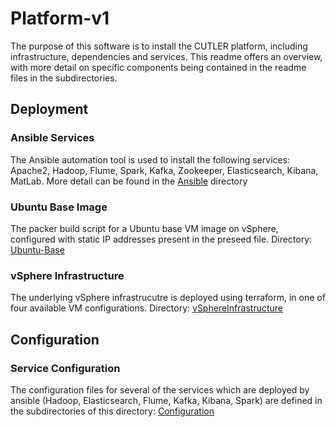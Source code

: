 # Platform-v1

The purpose of this software is to install the CUTLER platform, including infrastructure, dependencies and services. This readme offers an overview, with more detail on specific components being contained in the readme files in the subdirectories.

## Deployment

### Ansible Services

The Ansible automation tool is used to install the following services: Apache2, Hadoop, Flume, Spark, Kafka, Zookeeper, Elasticsearch, Kibana, MatLab. More detail can be found in the [Ansible](/Platform-v1/Deployment/Ansible/) directory

### Ubuntu Base Image

The packer build script for a Ubuntu base VM image on vSphere, configured with static IP addresses present in the preseed file. Directory: [Ubuntu-Base](Platform-v1/Deployment/Ubuntu-base)

### vSphere Infrastructure

The underlying vSphere infrastrucutre is deployed using terraform, in one of four available VM configurations. Directory: [vSphereInfrastructure](Platform-v1/Deployment/vSphereInfrastructure/)

## Configuration

### Service Configuration

The configuration files for several of the services which are deployed by ansible (Hadoop, Elasticsearch, Flume, Kafka, Kibana, Spark) are defined in the subdirectories of this directory: [Configuration](Platform-v1/Configuration/)
